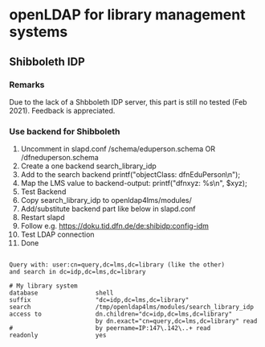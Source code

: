 # openLDAP for library management systems 

## Shibboleth IDP

### Remarks

Due to the lack of a Shbboleth IDP server, this part is still no tested (Feb 2021). Feedback is appreciated.


### Use backend for Shibboleth
1. Uncomment in slapd.conf  /schema/eduperson.schema OR /dfneduperson.schema 
2. Create a one backend search_library_idp
3. Add to the search backend printf("objectClass: dfnEduPerson\n");
4. Map the LMS value to backend-output:  printf("dfnxyz: %s\n", $xyz);
5. Test Backend
6. Copy search_library_idp to openldap4lms/modules/
7. Add/substitute backend part like below in slapd.conf
7. Restart slapd
8. Follow e.g. https://doku.tid.dfn.de/de:shibidp:config-idm
9. Test LDAP connection
10. Done


```

Query with: user:cn=query,dc=lms,dc=library (like the other) 
and search in dc=idp,dc=lms,dc=library

# My library system
database                shell
suffix                  "dc=idp,dc=lms,dc=library"
search                  /tmp/openldap4lms/modules/search_library_idp
access to               dn.children="dc=idp,dc=lms,dc=library"
                        by dn.exact="cn=query,dc=lms,dc=library" read
#                       by peername=IP:147\.142\..+ read
readonly                yes
```
